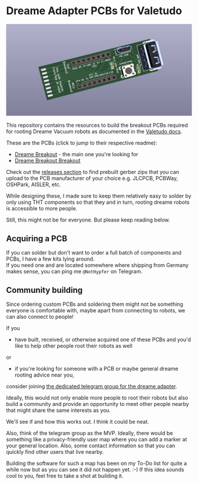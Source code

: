# Dreame Adapter PCBs for Valetudo

[<img src="./pcbs/dreamebreakout/img/breakout.png" width=750>](./pcbs/dreamebreakout/img/breakout.png)

This repository contains the resources to build the breakout PCBs required for rooting Dreame Vacuum robots
as documented in the [Valetudo docs](https://valetudo.cloud).

These are the PCBs (click to jump to their respective readme):
- [Dreame Breakout](./pcbs/dreamebreakout/) - the main one you're looking for
- [Dreame Breakout Breakout](./pcbs/dreamebreakoutbreakout)


Check out the [releases section](https://github.com/Hypfer/valetudo-dreameadapter/releases) to find prebuilt gerber zips
that you can upload to the PCB manufacturer of your choice e.g. JLCPCB, PCBWay, OSHPark, AISLER, etc.

While designing these, I made sure to keep them relatively easy to solder by only using THT components so that they 
and in turn, rooting dreame robots is accessible to more people.

Still, this might not be for everyone. But please keep reading below. 

## Acquiring a PCB

If you can solder but don't want to order a full batch of components and PCBs, I have a few kits lying around.<br/>
If you need one and are located somewhere where shipping from Germany makes sense, you can ping me `@NotHypfer` on Telegram.

## Community building

Since ordering custom PCBs and soldering them might not be something everyone is comfortable with, 
maybe apart from connecting to robots, we can also connect to people!

If you 
- have built, received, or otherwise acquired one of these PCBs and you'd like to help other people root their robots as well

or
- if you're looking for someone with a PCB or maybe general dreame rooting advice near you, 

consider joining [the dedicated telegram group for the dreame adapter](https://t.me/+FAXBhvFutfYxYzVi).

Ideally, this would not only enable more people to root their robots but also build a community and provide an opportunity 
to meet other people nearby that might share the same interests as you.

We'll see if and how this works out. I think it could be neat.


Also, think of the telegram group as the MVP. Ideally, there would be something like a privacy-friendly user map 
where you can add a marker at your general location. Also, some contact information so that you can quickly find other users that live nearby.

Building the software for such a map has been on my To-Do list for quite a while now but as you can see it did not happen yet. :-) 
If this idea sounds cool to you, feel free to take a shot at building it.
